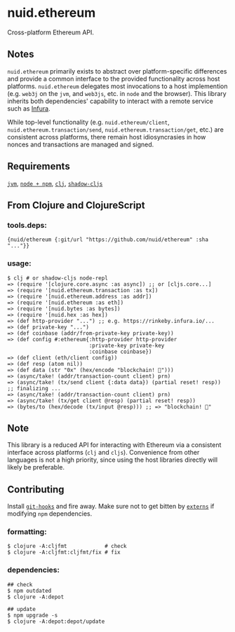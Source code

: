# nuid.ethereum

Cross-platform Ethereum API.

## Notes

`nuid.ethereum` primarily exists to abstract over platform-specific differences and provide a common interface to the provided functionality across host platforms. `nuid.ethereum` delegates most invocations to a host implemention (e.g. `web3j` on the `jvm`, and `web3js`, etc. in `node` and the browser). This library inherits both dependencies' capability to interact with a remote service such as [Infura](https://infura.io/).

While top-level functionality (e.g. `nuid.ethereum/client`, `nuid.ethereum.transaction/send`, `nuid.ethereum.transaction/get`, etc.) are consistent across platforms, there remain host idiosyncrasies in how nonces and transactions are managed and signed.

## Requirements

[`jvm`](https://www.java.com/en/download/), [`node + npm`](https://nodejs.org/en/download/), [`clj`](https://clojure.org/guides/getting_started), [`shadow-cljs`](https://shadow-cljs.github.io/docs/UsersGuide.html#_installation)

## From Clojure and ClojureScript

### tools.deps:

`{nuid/ethereum {:git/url "https://github.com/nuid/ethereum" :sha "..."}}`

### usage:

```
$ clj # or shadow-cljs node-repl
=> (require '[clojure.core.async :as async]) ;; or [cljs.core...]
=> (require '[nuid.ethereum.transaction :as tx])
=> (require '[nuid.ethereum.address :as addr])
=> (require '[nuid.ethereum :as eth])
=> (require '[nuid.bytes :as bytes])
=> (require '[nuid.hex :as hex])
=> (def http-provider "...") ;; e.g. https://rinkeby.infura.io/...
=> (def private-key "...")
=> (def coinbase (addr/from-private-key private-key))
=> (def config #:ethereum{:http-provider http-provider
                          :private-key private-key
                          :coinbase coinbase})
=> (def client (eth/client config))
=> (def resp (atom nil))
=> (def data (str "0x" (hex/encode "blockchain! 🤡")))
=> (async/take! (addr/transaction-count client) prn)
=> (async/take! (tx/send client {:data data}) (partial reset! resp))
;; finalizing ...
=> (async/take! (addr/transaction-count client) prn)
=> (async/take! (tx/get client @resp) (partial reset! resp))
=> (bytes/to (hex/decode (tx/input @resp))) ;; => "blockchain! 🤡"
```

## Note

This library is a reduced API for interacting with Ethereum via a consistent interface across platforms (`clj` and `cljs`). Convenience from other languages is not a high priority, since using the host libraries directly will likely be preferable.

## Contributing

Install [`git-hooks`](https://github.com/icefox/git-hooks) and fire away. Make sure not to get bitten by [`externs`](https://clojurescript.org/guides/externs) if modifying `npm` dependencies.

### formatting:

```
$ clojure -A:cljfmt            # check
$ clojure -A:cljfmt:cljfmt/fix # fix
```

### dependencies:

```
## check
$ npm outdated
$ clojure -A:depot

## update
$ npm upgrade -s
$ clojure -A:depot:depot/update
```
